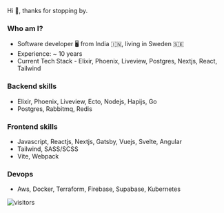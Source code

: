 Hi 👋, thanks for stopping by.

### Who am I?
- Software developer 🖥️  from India 🇮🇳, living in Sweden 🇸🇪
- Experience: ~ 10 years
- Current Tech Stack - Elixir, Phoenix, Liveview, Postgres, Nextjs, React, Tailwind


### Backend skills
- Elixir, Phoenix, Liveview, Ecto, Nodejs, Hapijs, Go
- Postgres, Rabbitmq, Redis


### Frontend skills
 - Javascript, Reactjs, Nextjs, Gatsby, Vuejs, Svelte, Angular
 - Tailwind, SASS/SCSS
 - Vite, Webpack
 
 ### Devops
 - Aws, Docker, Terraform, Firebase, Supabase, Kubernetes


![visitors](https://visitor-badge.glitch.me/badge?page_id=brihaspati&left_color=green&right_color=red)

